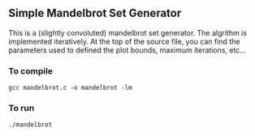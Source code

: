 ## Simple Mandelbrot Set Generator

This is a (slightly convoluted) mandelbrot set generator. The algrithm is implemented iteratively. At the top of the source file, you can find the parameters used to defined the plot bounds, maximum iterations, etc...

### To compile
`gcc mandelbrot.c -o mandelbrot -lm`

### To run
`./mandelbrot`
